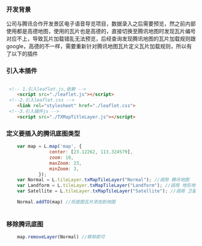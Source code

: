 ### 开发背景

公司与腾讯合作开发景区电子语音导览项目，数据录入之后需要预览，然之前内部使用都是高德地图，使用的瓦片也是高德的，直接切换至腾讯地图时发现瓦片编号对应不上，导致瓦片加载错乱无法预览，后经查询发现腾讯地图的瓦片加载规则跟google，高德的不一样，需要重新针对腾讯地图瓦片定义瓦片加载规则，所以有了以下的插件


### 引入本插件

```html

 <!-- 1.引入leaflet.js,依赖 -->
    <script src="./leaflet.js"></script>
 <!--2.引入leaflet.css -->
    <link rel="stylesheet" href="./leaflet.css">
 <!--3.引入插件js -->
    <script src="./TXMapTitleLayer.js"></script>

```


### 定义要插入的腾讯底图类型

```javascript
    var map = L.map('map', {
                center: [23.12262, 113.324579],
                zoom: 10,
                maxZoom: 23,
                minZoom: 3,
            });
	var Normal = L.tileLayer.txMapTileLayer("Normal"); //调用 腾讯地图
	var Landform = L.tileLayer.txMapTileLayer("Landform"); //调用 地形地图
    var Satellite = L.tileLayer.txMapTileLayer("Satellite"); //调用 卫星地图

    Normal.addTO(map) //将底图瓦片添加到地图
    
```

### 移除腾讯底图
```javascript
   	map.removeLayer(Normal) //移除即可
```
